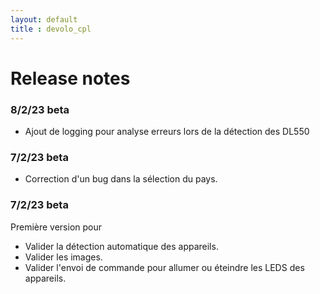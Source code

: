 ```yaml
---
layout: default
title : devolo_cpl
---
```

# Release notes

### 8/2/23 beta
+ Ajout de logging pour analyse erreurs lors de la détection des DL550

### 7/2/23 beta
+ Correction d'un bug dans la sélection du pays.

### 7/2/23 beta
Première version pour
+ Valider la détection automatique des appareils.
+ Valider les images.
+ Valider l'envoi de commande pour allumer ou éteindre les LEDS des appareils.
